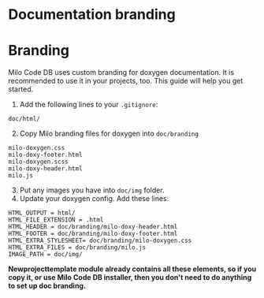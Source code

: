 Documentation branding
===

# Branding

Milo Code DB uses custom branding for doxygen documentation. It is recommended
to use it in your projects, too. This guide will help you get started.

1. Add the following lines to your `.gitignore`:
~~~
doc/html/
~~~
2. Copy Milo branding files for doxygen into `doc/branding`
~~~
milo-doxygen.css
milo-doxy-footer.html
milo-doxygen.scss
milo-doxy-header.html
milo.js
~~~
3. Put any images you have into `doc/img` folder.
4. Update your doxygen config. Add these lines:
~~~
HTML_OUTPUT = html/
HTML_FILE_EXTENSION = .html
HTML_HEADER = doc/branding/milo-doxy-header.html
HTML_FOOTER = doc/branding/milo-doxy-footer.html
HTML_EXTRA_STYLESHEET= doc/branding/milo-doxygen.css
HTML_EXTRA_FILES = doc/branding/milo.js
IMAGE_PATH = doc/img/
~~~

**Newprojecttemplate module already contains all these elements, so if you
copy it, or use Milo Code DB installer, then you don't need to do anything to
set up doc branding.**
